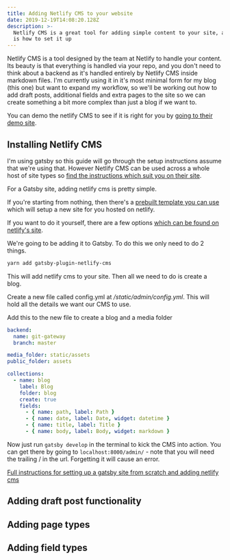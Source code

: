 ```yaml
---
title: Adding Netlify CMS to your website
date: 2019-12-19T14:08:20.128Z
description: >-
  Netlify CMS is a great tool for adding simple content to your site, and this
  is how to set it up
---
```

Netlify CMS is a tool designed by the team at Netlify to handle your content. Its beauty is that everything is handled via your repo, and you don't need to think about a backend as it's handled entirely by Netlify CMS inside markdown files. I'm currently using it in it's most minimal form for my blog (this one) but want to expand my workflow, so we'll be working out how to add draft posts, additional fields and extra pages to the site so we can create something a bit more complex than just a blog if we want to.

You can demo the netlify CMS to see if it is right for you by [going to their demo site](https://cms.netlify.com/#/collections/posts).

## Installing Netlify CMS

I'm using gatsby so this guide will go through the setup instructions assume that we're using that. However Netlify CMS can be used across a whole host of site types so [find the instructions which suit you on their site](https://www.netlifycms.org/docs/start-with-a-template/).

For a Gatsby site, adding netlify cms is pretty simple.

If you're starting from nothing, then there's a [prebuilt template you can use](https://www.netlifycms.org/docs/start-with-a-template/) which will setup a new site for you hosted on netlify.

If you want to do it yourself, there are a few options [which can be found on netlify's site](https://www.netlifycms.org/docs/add-to-your-site/). 

We're going to be adding it to Gatsby. To do this we only need to do 2 things.

```sh
yarn add gatsby-plugin-netlify-cms
```

This will add netlify cms to your site. Then all we need to do is create a blog.

Create a new file called config.yml at */static/admin/config.yml*. This will hold all the details we want our CMS to use.

Add this to the new file to create a blog and a media folder

```yml
backend:   
  name: git-gateway
  branch: master

media_folder: static/assets
public_folder: assets

collections:
  - name: blog
    label: Blog
    folder: blog     
    create: true     
    fields:
      - { name: path, label: Path }
      - { name: date, label: Date, widget: datetime }
      - { name: title, label: Title }
      - { name: body, label: Body, widget: markdown }
```

Now just run `gatsby develop` in the terminal to kick the CMS into action. You can get there by going to `localhost:8000/admin/` - note that you will need the trailing / in the url. Forgetting it will cause an error.

[Full instructions for setting up a gatsby site from scratch and adding netlify cms](https://www.gatsbyjs.org/docs/sourcing-from-netlify-cms/)

## Adding draft post functionality

## Adding page types

## Adding field types
